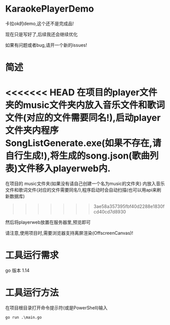 # KaraokePlayerDemo

卡拉ok的demo,这个还不是完成品!

现在只是写好了,后续我还会继续优化

如果有问题或者bug,请开一个新的issues!

# 简述
<<<<<<< HEAD
在项目的player文件夹的music文件夹内放入音乐文件和歌词文件(对应的文件需要同名!),启动player文件夹内程序SongListGenerate.exe(如果不存在,请自行生成!),将生成的song.json(歌曲列表)文件移入playerweb内.
=======
在项目的 music文件夹(如果没有请自己创建一个名为music的文件夹) 内放入音乐文件和歌词文件(对应的文件需要同名!),程序启动时会自动扫描(也可以用api来刷新数据库)
>>>>>>> 3ae58a357395fbf40d2288e1830fcd40cd7d8930

然后将playerweb放置在服务器里,预览即可

请注意,使用项目时,需要浏览器支持离屏渲染(OffscreenCanvas)!

# 工具运行需求
go 版本 1.14

# 工具运行方法
在项目根目录打开命令提示符(或是PowerShell)输入
```
go run .\main.go
```